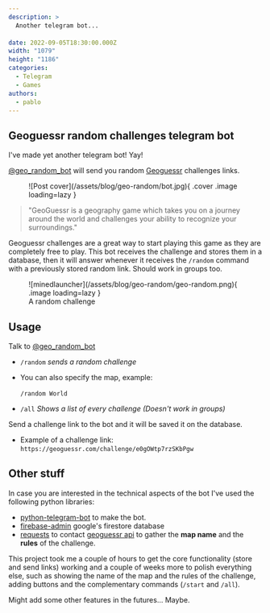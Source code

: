```yaml
---
description: >
  Another telegram bot...

date: 2022-09-05T18:30:00.000Z
width: "1079"
height: "1186"
categories:
  - Telegram
  - Games
authors:
  - pablo
---
```


## Geoguessr random challenges telegram bot

I've made yet another telegram bot! Yay!

[@geo_random_bot](https://t.me/geo_random_bot) will send you random [Geoguessr](https://www.geoguessr.com/) challenges links.

<!-- more -->

<figure markdown>
  ![Post cover](/assets/blog/geo-random/bot.jpg){ .cover .image loading=lazy }
</figure>

> "GeoGuessr is a geography game which takes you on a journey around the world and challenges your ability to recognize your surroundings."

Geoguessr challenges are a great way to start playing this game as they are completely free to play. This bot receives the challenge and stores them in a database, then it will answer whenever it receives the `/random` command with a previously stored random link. Should work in groups too.

<figure markdown>
  ![minedlauncher](/assets/blog/geo-random/geo-random.png){ .image loading=lazy }
  <figcaption>A random challenge</figcaption>
</figure>

## Usage

Talk to [@geo_random_bot](https://t.me/geo_random_bot)

- `/random` _sends a random challenge_

- You can also specify the map, example:

  `/random World`

- `/all` _Shows a list of every challenge (Doesn't work in groups)_

Send a challenge link to the bot and it will be saved it on the database.

- Example of a challenge link: `https://geoguessr.com/challenge/e0gOWtp7rzSKbPgw`

## Other stuff

In case you are interested in the technical aspects of the bot I've used the following python libraries:

- [python-telegram-bot](https://github.com/python-telegram-bot/python-telegram-bot) to make the bot.
- [firebase-admin](https://firebase.google.com/docs/firestore/quickstart) google's firestore database
- [requests](https://requests.readthedocs.io/en/latest/) to contact [geoguessr api](https://geoguessr.com/api/) to gather the **map name** and the **rules** of the challenge.

This project took me a couple of hours to get the core functionality (store and send links) working and a couple of weeks more to polish everything else, such as showing the name of the map and the rules of the challenge, adding buttons and the complementary commands (`/start` and `/all`).

Might add some other features in the futures... Maybe.
